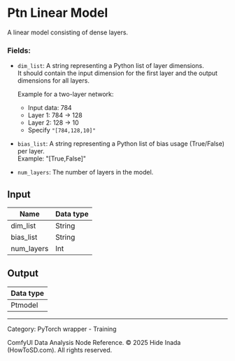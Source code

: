 # Ptn Linear Model
A linear model consisting of dense layers.  

### Fields:  
- `dim_list`: A string representing a Python list of layer dimensions.  
  It should contain the input dimension for the first layer and the output dimensions 
  for all layers. 
  
  Example for a two-layer network:  
  - Input data: 784  
  - Layer 1: 784 → 128  
  - Layer 2: 128 → 10  
  - Specify `"[784,128,10]"`  

- `bias_list`: A string representing a Python list of bias usage (True/False) per layer.  
   Example: "[True,False]"

- `num_layers`: The number of layers in the model.

## Input
| Name | Data type |
|---|---|
| dim_list | String |
| bias_list | String |
| num_layers | Int |

## Output
| Data type |
|---|
| Ptmodel |

<HR>
Category: PyTorch wrapper - Training

ComfyUI Data Analysis Node Reference. © 2025 Hide Inada (HowToSD.com). All rights reserved.
